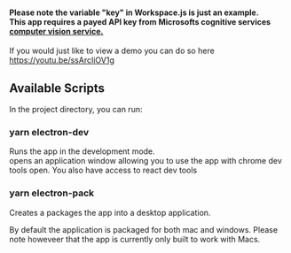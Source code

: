 
#### Please note the variable "key" in Workspace.js is just an example.<br> This app requires a payed API key from Microsofts cognitive services <a href="https://azure.microsoft.com/en-gb/services/cognitive-services/computer-vision/">computer vision service.<a/>

If you would just like to view a demo you can do so here https://youtu.be/ssArcIiOV1g

## Available Scripts

In the project directory, you can run:

### yarn electron-dev

Runs the app in the development mode.<br>
opens an application window allowing you to use the app with chrome dev tools open. You also have access to react dev tools

### yarn electron-pack

Creates a packages the app into a desktop application.<br>

By default the application is packaged for both mac and windows. Please note howeveer that the app is currently only built to work with Macs.
